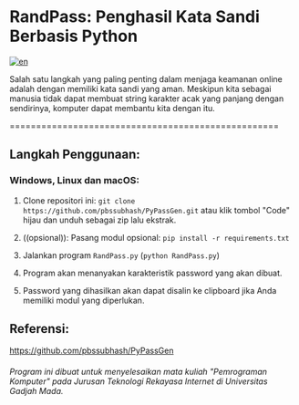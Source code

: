 # RandPass: Penghasil Kata Sandi Berbasis Python

[![en](https://img.shields.io/badge/README.MD-🇺🇸-green.svg)](https://github.com/putraporfiriko/randpass/blob/main/README-id.id.md "English?")

Salah satu langkah yang paling penting dalam menjaga keamanan online adalah dengan memiliki kata sandi yang aman. Meskipun kita sebagai manusia tidak dapat membuat string karakter acak yang panjang dengan sendirinya, komputer dapat membantu kita dengan itu.

===================================================

## Langkah Penggunaan:

### Windows, Linux dan macOS:
1. Clone repositori ini: `git clone https://github.com/pbssubhash/PyPassGen.git` atau klik tombol "Code" hijau dan unduh sebagai zip lalu ekstrak.

2. ((opsional)): Pasang modul opsional: `pip install -r requirements.txt`
3. Jalankan program `RandPass.py` (`python RandPass.py`)
4. Program akan menanyakan karakteristik password yang akan dibuat.
5. Password yang dihasilkan akan dapat disalin ke clipboard jika Anda memiliki modul yang diperlukan.

## Referensi:
https://github.com/pbssubhash/PyPassGen

###### Program ini dibuat untuk menyelesaikan mata kuliah "Pemrograman Komputer" pada Jurusan Teknologi Rekayasa Internet di Universitas Gadjah Mada.